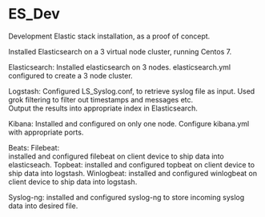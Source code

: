 # ES_Dev

Development Elastic stack installation, as a proof of concept.

Installed Elasticsearch on a 3 virtual node cluster, running Centos 7.

Elasticsearch:
  Installed elasticsearch on 3 nodes.
  elasticsearch.yml configured to create a 3 node cluster.
  
Logstash:
  Configured LS_Syslog.conf, to retrieve syslog file as input.
  Used grok filtering to filter out timestamps and messages etc.  
  Output the results into appropriate index in Elasticsearch.
  
Kibana:
  Installed and configured on only one node.
  Configure kibana.yml with appropriate ports.
  
Beats:
  Filebeat:  
    installed and configured filebeat on client device to ship data into elasticseach.
  Topbeat:
    installed and configured topbeat on client device to ship data into logstash.
  Winlogbeat:
    installed and configured winlogbeat on client device to ship data into logstash.
    
Syslog-ng:
  installed and configured syslog-ng to store incoming syslog data into desired file.
  



